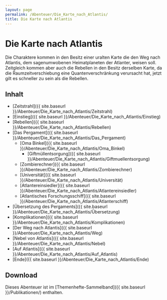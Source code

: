 ```yaml
---
layout: page
permalink: /Abenteuer/Die_Karte_nach_Atlantis/
title: Die Karte nach Atlantis
---
```


# Die Karte nach Atlantis

Die Charaktere kommen in den Besitz einer uralten Karte die den Weg nach Atlantis, dem sagenumwobenen Heimatplaneten der Atlanter, weisen soll. Zeitgleich kommen aber auch die Rebellen in den Besitz derselben Karte, da die Raumzeitverschiebung eine Quantenverschränkung verursacht hat, jetzt gilt es schneller zu sein als die Rebellen.

## Inhalt

- [Zeitstrahl]({{ site.baseurl }}/Abenteuer/Die_Karte_nach_Atlantis/Zeitstrahl)
- [Einstieg]({{ site.baseurl }}/Abenteuer/Die_Karte_nach_Atlantis/Einstieg)
- [Rebellen]({{ site.baseurl }}/Abenteuer/Die_Karte_nach_Atlantis/Rebellen)
- [Das Pergament]({{ site.baseurl }}/Abenteuer/Die_Karte_nach_Atlantis/Das_Pergament)
  - [Oma Binkel]({{ site.baseurl }}/Abenteuer/Die_Karte_nach_Atlantis/Oma_Binkel)
    - [Giftmüllentsorgung]({{ site.baseurl }}/Abenteuer/Die_Karte_nach_Atlantis/Giftmuellentsorgung)
  - [Zombierechner]({{ site.baseurl }}/Abenteuer/Die_Karte_nach_Atlantis/Zombierechner)
  - [Universität]({{ site.baseurl }}/Abenteuer/Die_Karte_nach_Atlantis/Universität)
  - [Atlantereinsiedler]({{ site.baseurl }}/Abenteuer/Die_Karte_nach_Atlantis/Atlantereinsiedler)
  - [Atlantisches Forschungsschiff]({{ site.baseurl }}/Abenteuer/Die_Karte_nach_Atlantis/Atlanterschiff)
- [Übersetzung des Pergaments]({{ site.baseurl }}/Abenteuer/Die_Karte_nach_Atlantis/Übersetzung)
- [Komplikationen]({{ site.baseurl }}/Abenteuer/Die_Karte_nach_Atlantis/Komplikationen)
- [Der Weg nach Atlantis]({{ site.baseurl }}/Abenteuer/Die_Karte_nach_Atlantis/Weg)
- [Nebel von Atlantis]({{ site.baseurl }}/Abenteuer/Die_Karte_nach_Atlantis/Nebel)
- [Auf Atlantis]({{ site.baseurl }}/Abenteuer/Die_Karte_nach_Atlantis/Auf_Atlantis)
- [Ende]({{ site.baseurl }}/Abenteuer/Die_Karte_nach_Atlantis/Ende)

## Download

Dieses Abenteuer ist im [Themenhefte-Sammelband]({{ site.baseurl }}/Publikationen/) enthalten.
